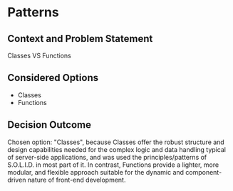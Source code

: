 # Patterns

## Context and Problem Statement

Classes VS Functions

## Considered Options

* Classes
* Functions

## Decision Outcome

Chosen option: "Classes", because Classes offer the robust structure and design capabilities needed for the complex logic and data handling typical of server-side applications, and was used the principles/patterns of S.O.L.I.D. in most part of it. In contrast, Functions provide a lighter, more modular, and flexible approach suitable for the dynamic and component-driven nature of front-end development.
